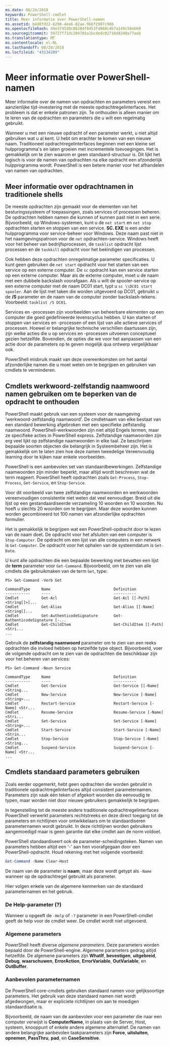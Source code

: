 ```yaml
---
ms.date: 08/24/2018
keywords: PowerShell-cmdlet
title: Meer informatie over PowerShell-namen
ms.assetid: b4d0fd22-8298-4ee6-82ae-9b6f2907c986
ms.openlocfilehash: d4e374530c8628df0d53fd860c4b7a149c58eb60
ms.sourcegitcommit: 59727f71dc204785a1bcdedc02716d8340a77aeb
ms.translationtype: MT
ms.contentlocale: nl-NL
ms.lasthandoff: 08/28/2018
ms.locfileid: "43134209"
---
```

# <a name="learning-powershell-names"></a>Meer informatie over PowerShell-namen

Meer informatie over de namen van opdrachten en parameters vereist een aanzienlijke tijd-investering met de meeste opdrachtregelinterfaces. Het probleem is dat er enkele patronen zijn. Te onthouden is alleen manier om te leren van de opdrachten en parameters die u wilt een regelmatig gebruikt.

Wanneer u met een nieuwe opdracht of een parameter werkt, u niet altijd gebruiken wat u al kent. U hebt om erachter te komen van een nieuwe naam. Traditioneel opdrachtregelinterfaces beginnen met een kleine set hulpprogramma's en laten groeien met incrementele toevoegingen. Het is gemakkelijk om te zien waarom er geen standaard-structuur is.
Dit lijkt het logisch is voor de namen van opdrachten na elke opdracht een afzonderlijk hulpprogramma wordt. PowerShell is een betere manier voor het afhandelen van namen van opdrachten.

## <a name="learning-command-names-in-traditional-shells"></a>Meer informatie over opdrachtnamen in traditionele shells

De meeste opdrachten zijn gemaakt voor de elementen van het besturingssysteem of toepassingen, zoals services of processen beheren. De opdrachten hebben namen die kunnen of kunnen past niet in een serie. Bijvoorbeeld, op Windows-systemen, kunt u de `net start` en `net stop` opdrachten starten en stoppen van een service. **SC. EXE** is een ander hulpprogramma voor service-beheer voor Windows. Deze naam past niet in het naamgevingspatroon voor de `net` opdrachten-service. Windows heeft voor het beheer van bedrijfsprocessen, de `tasklist` opdracht lijst processen en de `taskkill` opdracht voor het beëindigen van processen.

Ook hebben deze opdrachten onregelmatige parameter specificaties. U kunt geen gebruiken de `net start` opdracht voor het starten van een service op een externe computer. De `sc` opdracht kan een service starten op een externe computer.
Maar als de externe computer, moet u de naam met een dubbele backslash voorafgaan. Als u wilt de spooler-service op een externe computer met de naam DC01 start, typt u `sc \\DC01 start spooler`. Aan de lijst met taken die worden uitgevoerd op DC01, gebruikt u de **/S** parameter en de naam van de computer zonder backslash-tekens. Voorbeeld: `tasklist /S DC01`.

Services en -processen zijn voorbeelden van beheerbare elementen op een computer die goed gedefinieerde levenscyclus hebben. U kan starten of stoppen van services en -processen of een lijst van alle actieve services of processen. Hoewel er belangrijke technische verschillen daartussen zijn, zijn welke acties die u op services en -processen uitvoeren conceptueel gezien hetzelfde. Bovendien, de opties die we voor het aanpassen van een actie door de parameters op te geven mogelijk qua ontwerp vergelijkbaar ook.

PowerShell misbruik maakt van deze overeenkomsten om het aantal afzonderlijke namen die u moet weten om te begrijpen en gebruiken van cmdlets te verminderen.

## <a name="cmdlets-use-verb-noun-names-to-reduce-command-memorization"></a>Cmdlets werkwoord-zelfstandig naamwoord namen gebruiken om te beperken van de opdracht te onthouden

PowerShell maakt gebruik van een systeem voor de naamgeving 'werkwoord-zelfstandig naamwoord'. De cmdletnaam van elke bestaat van een standard bewerking afgebroken met een specifieke zelfstandig naamwoord. PowerShell-werkwoorden zijn niet altijd Engels termen, maar ze specifieke acties in PowerShell express. Zelfstandige naamwoorden zijn erg veel lijkt op zelfstandige naamwoorden in elke taal. Ze beschrijven bepaalde soorten objecten die belangrijk in Systeembeheer zijn. Het is gemakkelijk om te laten zien hoe deze namen tweedelige Vereenvoudig learning door te kijken naar enkele voorbeelden.

PowerShell is een aanbevolen set van standaardbewerkingen. Zelfstandige naamwoorden zijn minder beperkt, maar altijd wordt beschreven wat de term reageert. PowerShell heeft opdrachten zoals `Get-Process`, `Stop-Process`, `Get-Service`, en `Stop-Service`.

Voor dit voorbeeld van twee zelfstandige naamwoorden en werkwoorden vereenvoudigen consistentie niet weten dat veel eenvoudiger. Breid uit die lijst op een gestandaardiseerde verzameling 10 woorden en 10 woorden. Nu hoeft u slechts 20 woorden om te begrijpen.
Maar deze woorden kunnen worden gecombineerd tot 100 namen van afzonderlijke opdrachten formulier.

Het is gemakkelijk te begrijpen wat een PowerShell-opdracht door te lezen van de naam doet. De opdracht voor het afsluiten van een computer is `Stop-Computer`. De opdracht om een lijst van alle computers in een netwerk is `Get-Computer`.
De opdracht voor het ophalen van de systeemdatum is `Get-Date`.

U kunt alle opdrachten die een bepaalde bewerking met bevatten een lijst de **term** parameter voor `Get-Command`. Bijvoorbeeld, om te zien van alle cmdlets die gebruikmaken van de term `Get`, type:

```
PS> Get-Command -Verb Get

CommandType     Name                            Definition
-----------     ----                            ----------
Cmdlet          Get-Acl                         Get-Acl [[-Path] <String[]>]...
Cmdlet          Get-Alias                       Get-Alias [[-Name] <String[]...
Cmdlet          Get-AuthenticodeSignature       Get-AuthenticodeSignature [-...
Cmdlet          Get-ChildItem                   Get-ChildItem [[-Path] <Stri...
...
```

Gebruik de **zelfstandig naamwoord** parameter om te zien van een reeks opdrachten die invloed hebben op hetzelfde type object. Bijvoorbeeld, voer de volgende opdracht om te zien van de opdrachten die beschikbaar zijn voor het beheren van services:

```
PS> Get-Command -Noun Service

CommandType     Name                            Definition
-----------     ----                            ----------
Cmdlet          Get-Service                     Get-Service [[-Name] <String...
Cmdlet          New-Service                     New-Service [-Name] <String>...
Cmdlet          Restart-Service                 Restart-Service [-Name] <Str...
Cmdlet          Resume-Service                  Resume-Service [-Name] <Stri...
Cmdlet          Set-Service                     Set-Service [-Name] <String>...
Cmdlet          Start-Service                   Start-Service [-Name] <Strin...
Cmdlet          Stop-Service                    Stop-Service [-Name] <String...
Cmdlet          Suspend-Service                 Suspend-Service [-Name] <Str...
...
```

## <a name="cmdlets-use-standard-parameters"></a>Cmdlets standaard parameters gebruiken

Zoals eerder opgemerkt, hebt geen opdrachten die worden gebruikt in traditionele opdrachtregelinterfaces altijd consistent parameternamen. Parameters zijn vaak één teken of afgekort woorden die eenvoudig te typen, maar worden niet door nieuwe gebruikers gemakkelijk te begrijpen.

In tegenstelling tot de meeste andere traditionele opdrachtregelinterfaces PowerShell verwerkt parameters rechtstreeks en deze direct toegang tot de parameters en richtlijnen voor ontwikkelaars om te standaardiseren parameternamen wordt gebruikt. In deze richtlijnen worden gebruikers aangemoedigd maar is geen garantie dat elke cmdlet aan de norm voldoet.

PowerShell standaardiseert ook de parameter-scheidingsteken. Namen van parameters hebben altijd een '-' aan hen voorafgegaan door een PowerShell-opdracht. Houd rekening met het volgende voorbeeld:

```powershell
Get-Command -Name Clear-Host
```

De naam van de parameter is **naam**, maar deze wordt getypt als `-Name` wanneer op de opdrachtregel gebruikt als parameter.

Hier volgen enkele van de algemene kenmerken van de standaard parameternamen en het gebruik.

### <a name="the-help-parameter-"></a>De Help-parameter (?)

Wanneer u opgeeft de `-Help` of `-?` parameter in een PowerShell-cmdlet geeft de help voor de cmdlet weer. De cmdlet wordt niet uitgevoerd.

### <a name="common-parameters"></a>Algemene parameters

PowerShell heeft diverse *algemene parameters*. Deze parameters worden bepaald door de PowerShell-engine. Algemene parameters gedrag altijd hetzelfde. De algemene parameters zijn **WhatIf**, **bevestigen**, **uitgebreid**, **Debug**, **waarschuwen**, **ErrorAction**, **ErrorVariable**, **OutVariable**, en **OutBuffer**.

### <a name="recommended-parameter-names"></a>Aanbevolen parameternamen

De PowerShell core-cmdlets gebruiken standaard namen voor gelijksoortige parameters. Het gebruik van deze standaard namen niet wordt afgedwongen, maar er expliciete richtlijnen om aan te moedigen standaardisatie is.

Bijvoorbeeld, de naam van de aanbevolen voor een parameter die naar een computer verwijst is **ComputerName**, in plaats van de Server, Host, systeem, knooppunt of enkele andere algemene alternatief. De namen van andere belangrijke aanbevolen taakparameters zijn **Force**, **uitsluiten**, **opnemen**, **PassThru**, **pad**, en **CaseSensitive**.